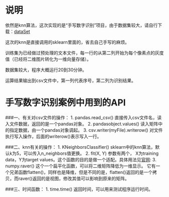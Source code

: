 说明
=====

依然是knn算法，这次实现的是“手写数字识别”项目，由于数据集较大，请自行下载：[dataSet](https://www.kaggle.com/c/digit-recognizer/data)

这次的knn是直接调用的sklearn里面的，省去自己手写的麻烦。

训练集为已经做过预处理的文本文件，每一行的从第二列开始为每个像素点的灰度值（已经将二维图片转化为一维向量存储）。

数据集较大，程序大概运行20到30分钟。

运算结果输出到csv文件中，第一列代表序号，第二列为识别结果。


手写数字识别案例中用到的API
=========================

###一、有关对csv文件的操作：
    1.  pandas.read_csv() 
        直接传入csv文件名，读入文件数据，返回的是一个pandas对象。
    2.  pandasobject.values()
        读入矩阵中的指定数据，由一个pandas对象调起。
    3.  csv.writer(myFile).writerow()
        对文件执行写入操作，后面的writerow()表示写入一行。
        
        

###二、knn有关的操作：
    1.  KNeighborsClassifier()
        sklearn中的knn算法，默认k为5，可以传入n_neighbors值更换。
    2.  fit(X, Y)
        参数有两个， X为training data，Y为target values。这个函数的目的是做一个适配。具体用法见[官网](http://scikit-learn.org/stable/modules/generated/sklearn.neighbors.KNeighborsClassifier.html#sklearn.neighbors.KNeighborsClassifier.fit ):
    3.  numpy.raver()
        这个一个扁平化函数，可以将二维矩阵降低为一维显示。
        它有一个兄弟函数flatten()，同样也是降维，但是不同的是，flatten()返回的是一个拷贝，而raver()返回的是视图，修改其值可以影响到原来的矩阵。
        
   
     
###三、时间函数：
    1. time.time()
        返回时间，可以用来测试程序运行时间。